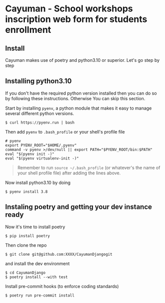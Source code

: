 # Cayuman - School workshops inscription web form for students enrollment

## Install

Cayuman makes use of poetry and python3.10 or superior. Let's go step by step

## Installing python3.10

If you don't have the required python version installed then you can do so by following these instructions. Otherwise You can skip this section.

Start by installing `pyenv`, a python module that makes it easy to manage several different python versions.

```console
$ curl https://pyenv.run | bash
```

Then add `pyenv` to `.bash_profile` or your shell's profile file

```console
# pyenv
export PYENV_ROOT="$HOME/.pyenv"
command -v pyenv >/dev/null || export PATH="$PYENV_ROOT/bin:$PATH"
eval "$(pyenv init -)"
eval "$(pyenv virtualenv-init -)"
```

> Remember to run `source ~/.bash_profile` (or whatever's the name of your shell profile file) after adding the lines above.

Now install python3.10 by doing

```console
$ pyenv install 3.8
```

## Instaling poetry and getting your dev instance ready

Now it's time to install poetry

```console
$ pip install poetry
```

Then clone the repo

```console
$ git clone git@github.com:XXXX/CayumanDjangogit
```

and install the dev environment

```console
$ cd CayumanDjango
$ poetry install --with test
```

Install pre-commit hooks (to enforce coding standards)

```console
$ poetry run pre-commit install
```
